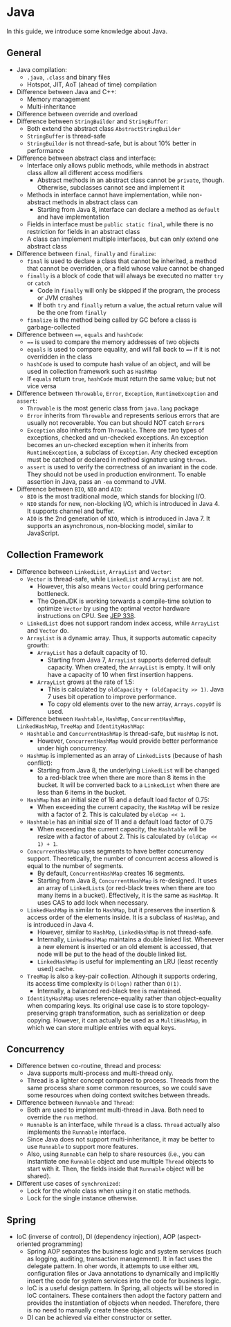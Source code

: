 # Java

In this guide, we introduce some knowledge about Java.

## General

- Java compilation:
    - `.java`, `.class` and binary files
    - Hotspot, JIT, AoT (ahead of time) compilation
- Difference between Java and C++:
    - Memory management
    - Multi-inheritance
- Difference between override and overload
- Difference between `StringBuilder` and `StringBuffer`:
    - Both extend the abstract class `AbstractStringBuilder`
    - `StringBuffer` is thread-safe
    - `StringBuilder` is not thread-safe, but is about 10% better in performance
- Difference between abstract class and interface:
    - Interface only allows public methods, while methods in abstract class allow all different access modifiers
        - Abstract methods in an abstract class cannot be `private`, though. Otherwise, subclasses cannot see and implement it
    - Methods in interface cannot have implementation, while non-abstract methods in abstract class can
        - Starting from Java 8, interface can declare a method as `default` and have implementation
    - Fields in interface must be `public static final`, while there is no restriction for fields in an abstract class
    - A class can implement multiple interfaces, but can only extend one abstract class
- Difference between `final`, `finally` and `finalize`:
    - `final` is used to declare a class that cannot be inherited, a method that cannot be overridden, or a field whose value cannot be changed
    - `finally` is a block of code that will always be executed no matter `try` or `catch`
        - Code in `finally` will only be skipped if the program, the process or JVM crashes
        - If both `try` and `finally` return a value, the actual return value will be the one from `finally`
    - `finalize` is the method being called by GC before a class is garbage-collected
- Difference between `==`, `equals` and `hashCode`:
    - `==` is used to compare the memory addresses of two objects
    - `equals` is used to compare equality, and will fall back to `==` if it is not overridden in the class
    - `hashCode` is used to compute hash value of an object, and will be used in collection framework such as `HashMap`
    - If `equals` return `true`, `hashCode` must return the same value; but not vice versa
- Difference between `Throwable`, `Error`, `Exception`, `RuntimeException` and `assert`:
    - `Throwable` is the most generic class from `java.lang` package
    - `Error` inherits from `Throwable` and represents serious errors that are usually not recoverable. You can but should NOT catch `Error`s
    - `Exception` also inherits from `Throwable`. There are two types of exceptions, checked and un-checked exceptions. An exception becomes an un-checked exception when it inherits from `RuntimeException`, a subclass of `Exception`. Any checked exception must be catched or declared in method signature using `throws`.
    - `assert` is used to verify the correctness of an invariant in the code. They should not be used in production environment. To enable assertion in Java, pass an `-ea` command to JVM.
- Difference between `BIO`, `NIO` and `AIO`:
    - `BIO` is the most traditional mode, which stands for blocking I/O.
    - `NIO` stands for new, non-blocking I/O, which is introduced in Java 4. It supports channel and buffer.
    - `AIO` is the 2nd generation of `NIO`, which is introduced in Java 7. It supports an asynchronous, non-blocking model, similar to JavaScript.

## Collection Framework

- Difference between `LinkedList`, `ArrayList` and `Vector`:
    - `Vector` is thread-safe, while `LinkedList` and `ArrayList` are not.
        - However, this also means `Vector` could bring performance bottleneck.
        - The OpenJDK is working torwards a compile-time solution to optimize `Vector` by using the optimal vector hardware instructions on CPU. See [JEP 338](https://openjdk.java.net/jeps/338).
    - `LinkedList` does not support random index access, while `ArrayList` and `Vector` do.
    - `ArrayList` is a dynamic array. Thus, it supports automatic capacity growth:
        - `ArrayList` has a default capacity of 10.
            - Starting from Java 7, `ArrayList` supports deferred default capacity. When created, the `ArrayList` is empty. It will only have a capacity of 10 when first insertion happens.
        - `ArrayList` grows at the rate of 1.5:
            - This is calculated by `oldCapacity + (oldCapacity >> 1)`. Java 7 uses bit operation to improve performance.
            - To copy old elements over to the new array, `Arrays.copyOf` is used.
- Difference between `Hashtable`, `HashMap`, `ConcurrentHashMap`, `LinkedHashMap`, `TreeMap` and `IdentityHashMap`:
    - `Hashtable` and `ConcurrentHashMap` is thread-safe, but `HashMap` is not.
        - However, `ConcurrentHashMap` would provide better performance under high concurrency.
    - `HashMap` is implemented as an array of `LinkedList`s (because of hash conflict):
        - Starting from Java 8, the underlying `LinkedList` will be changed to a red-black tree when there are more than 8 items in the bucket. It will be converted back to a `LinkedList` when there are less than 6 items in the bucket.
    - `HashMap` has an initial size of 16 and a default load factor of 0.75:
        - When exceeding the current capacity, the `HashMap` will be resize with a factor of 2. This is calculated by `oldCap << 1`.
    - `Hashtable` has an initial size of 11 and a default load factor of 0.75
        - When exceeding the current capacity, the `Hashtable` will be resize with a factor of about 2. This is calculated by `(oldCap << 1) + 1`.
    - `ConcurrentHashMap` uses segments to have better concurrency support. Theoretically, the number of concurrent access allowed is equal to the number of segments.
        - By default, `ConcurrentHashMap` creates 16 segments.
        - Starting from Java 8, `ConcurrentHashMap` is re-designed. It uses an array of `LinkedList`s (or red-black trees when there are too many items in a bucket). Effectively, it is the same as `HashMap`. It uses CAS to add lock when necessary.
    - `LinkedHashMap` is similar to `HashMap`, but it preserves the insertion & access order of the elements inside. It is a subclass of `HashMap`, and is introduced in Java 4.
        - However, similar to `HashMap`, `LinkedHashMap` is not thread-safe.
        - Internally, `LinkedHashMap` maintains a double linked list. Whenever a new element is inserted or an old element is accessed, that node will be put to the head of the double linked list.
        - `LinkedHashMap` is useful for implementing an LRU (least recently used) cache.
    - `TreeMap` is also a key-pair collection. Although it supports ordering, its access time complexity is `O(logn)` rather than `O(1)`.
        - Internally, a balanced red-black tree is maintained.
    - `IdentityHashMap` uses reference-equality rather than object-equality when comparing keys. Its original use case is to store topology-preserving graph transformation, such as serialization or deep copying. However, it can actually be used as a `MultiHashMap`, in which we can store multiple entries with equal keys.

## Concurrency

- Difference betwen co-routine, thread and process:
    - Java supports multi-process and multi-thread only.
    - Thread is a lighter concept compared to process. Threads from the same process share some common resources, so we could save some resources when doing context switches between threads.
- Difference between `Runnable` and `Thread`:
    - Both are used to implement multi-thread in Java. Both need to override the `run` method.
    - `Runnable` is an interface, while `Thread` is a class. `Thread` actually also implements the `Runnable` interface.
    - Since Java does not support multi-inheritance, it may be better to use `Runnable` to support more features.
    - Also, using `Runnable` can help to share resources (i.e., you can instantiate one `Runnable` object and use multiple `Thread` objects to start with it. Then, the fields inside that `Runnable` object will be shared).
- Different use cases of `synchronized`:
    - Lock for the whole class when using it on static methods.
    - Lock for the single instance otherwise.

## Spring

- IoC (inverse of control), DI (dependency injection), AOP (aspect-oriented programming)
    - Spring AOP separates the business logic and system services (such as logging, auditing, transaction management). It in fact uses the delegate pattern. In oher words, it attempts to use either `XML` configuration files or Java annotations to dynamically and implicitly insert the code for system services into the code for business logic.
    - IoC is a useful design pattern. In Spring, all objects will be stored in IoC containers. These containers then adopt the factory pattern and provides the instantiation of objects when needed. Therefore, there is no need to manually create these objects.
    - DI can be achieved via either constructor or setter.
